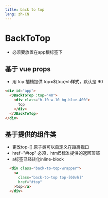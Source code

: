 ```yaml
---
title: back to top
lang: zh-CN
---
```

# BackToTop

- 必须要放置在app根标签下

## 基于 vue props

- 用 top 插槽提供 top=${top}vh样式，默认是 90

``` html
<div id="app">
  <JBackToTop :top="40">
    <div class="h-10 w-10 bg-blue-400">
      top
    </div>
  </JBackToTop>
</div>

```

## 基于提供的组件类

- 更改top-[] 原子类可以自定义在距离视口
- href="#top" 必须，html5标准提供的返回顶部
- a标签已经转化inline-block

``` html
  <div class="back-to-top-wrapper">
    <a
      class="back-to-top top-[60vh]"
      href="#top"
    >top</a>
  </div>
```
